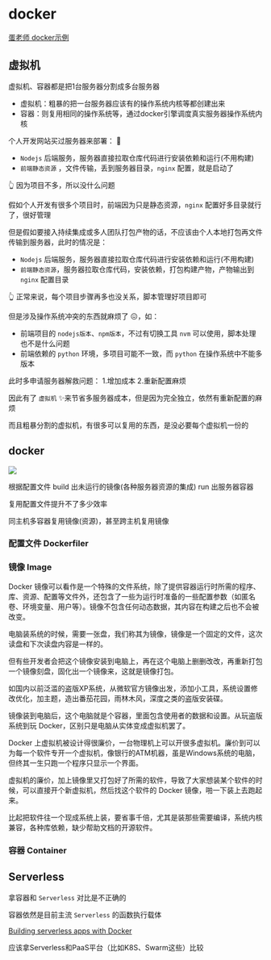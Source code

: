 # docker

[蛋老师 docker示例](https://www.bilibili.com/video/BV1MR4y1Q738)

## 虚拟机

虚拟机、容器都是把1台服务器分割成多台服务器

- 虚拟机：粗暴的把一台服务器应该有的操作系统内核等都创建出来
- 容器：则复用相同的操作系统等，通过docker引擎调度真实服务器操作系统内核

个人开发网站买过服务器来部署： 🚀 
- `Nodejs` 后端服务，服务器直接拉取仓库代码进行安装依赖和运行(不用构建)
- `前端静态资源` ，文件传输，丢到服务器目录，`nginx` 配置，就是启动了

👆 因为项目不多，所以没什么问题

假如个人开发有很多个项目时，前端因为只是静态资源，`nginx` 配置好多目录就行了，很好管理

但是假如要接入持续集成或多人团队打包产物的话，不应该由个人本地打包再文件传输到服务器，此时的情况是：
- `Nodejs` 后端服务，服务器直接拉取仓库代码进行安装依赖和运行(不用构建)
- `前端静态资源`，服务器拉取仓库代码，安装依赖，打包构建产物，产物输出到 `nginx` 配置目录

👆 正常来说，每个项目步骤再多也没关系，脚本管理好项目即可

但是涉及操作系统冲突的东西就麻烦了 😖，如：
- 前端项目的 `nodejs版本`、`npm版本`，不过有切换工具 `nvm` 可以使用，脚本处理也不是什么问题
- 前端依赖的 `python` 环境，多项目可能不一致，而 `python` 在操作系统中不能多版本

此时多申请服务器解救问题： 1.增加成本 2.重新配置麻烦

因此有了 `虚拟机` ✨来节省多服务器成本，但是因为完全独立，依然有重新配置的麻烦

而且粗暴分割的虚拟机，有很多可以复用的东西，是没必要每个虚拟机一份的

## docker

![](https://kingan-md-img.oss-cn-guangzhou.aliyuncs.com/blog/20230402235344.png)

根据配置文件 build 出未运行的镜像(各种服务器资源的集成) run 出服务器容器

复用配置文件提升不了多少效率

同主机多容器复用镜像(资源)，甚至跨主机复用镜像

### 配置文件 Dockerfiler

### 镜像 Image

Docker 镜像可以看作是一个特殊的文件系统，除了提供容器运行时所需的程序、库、资源、配置等文件外，还包含了一些为运行时准备的一些配置参数（如匿名卷、环境变量、用户等）。镜像不包含任何动态数据，其内容在构建之后也不会被改变。

电脑装系统的时候，需要一张盘，我们称其为镜像，镜像是一个固定的文件，这次读盘和下次读盘内容是一样的。

但有些开发者会把这个镜像安装到电脑上，再在这个电脑上删删改改，再重新打包一个镜像刻盘，固化出一个镜像来，这就是镜像打包。

如国内以前泛滥的盗版XP系统，从微软官方镜像出发，添加小工具，系统设置修改优化，加主题，造出番茄花园，雨林木风，深度之类的盗版安装碟。

镜像装到电脑后，这个电脑就是个容器，里面包含使用者的数据和设置。从玩盗版系统到玩 Docker，区别只是电脑从实体变成虚拟机罢了。

Docker 上虚拟机被设计得很廉价，一台物理机上可以开很多虚拟机。廉价到可以为每一个软件专开一个虚拟机，像银行的ATM机器，虽是Windows系统的电脑，但终其一生只跑一个程序只显示一个界面。

虚拟机的廉价，加上镜像里又打包好了所需的软件，导致了大家想装某个软件的时候，可以直接开个新虚拟机，然后找这个软件的 Docker 镜像，啪一下装上去跑起来。

比起把软件往一个现成系统上装，要省事千倍，尤其是装那些需要编译，系统内核兼容，各种库依赖，缺少帮助文档的开源软件。


### 容器 Container


## Serverless

拿容器和 `Serverless` 对比是不正确的

容器依然是目前主流 `Serverless` 的函数执行载体

[Building serverless apps with Docker](https://www.docker.com/blog/building-serverless-apps-with-docker/#:~:text=But%20serverless%20doesn%E2%80%99t%20mean%20there%20is%20no%20Docker,is%20the%20perfect%20platform%20for%20building%20them%20on.)

应该拿Serverless和PaaS平台（比如K8S、Swarm这些）比较

